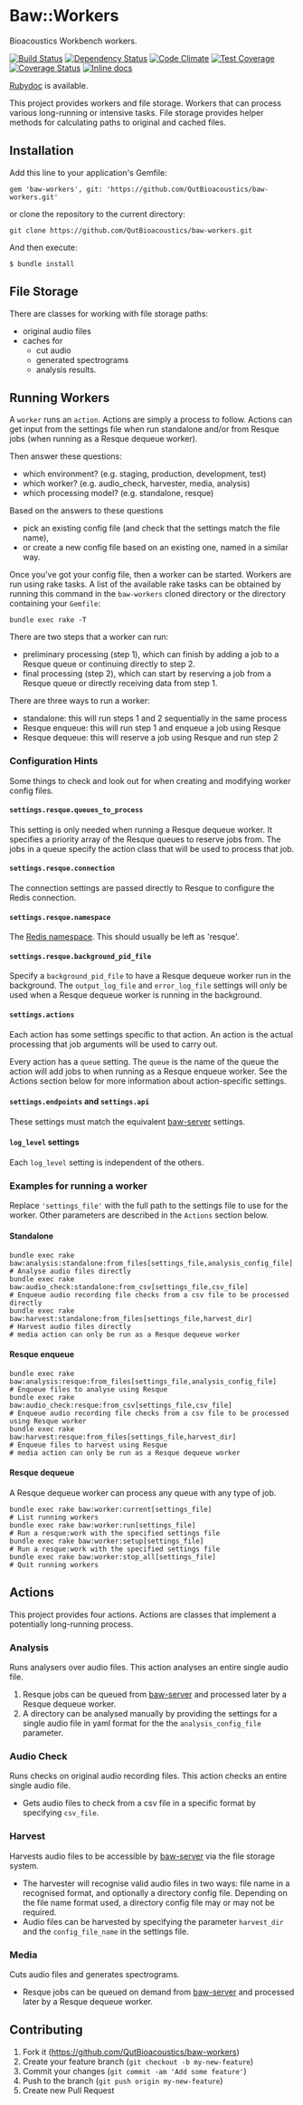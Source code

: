 # Baw::Workers

Bioacoustics Workbench workers.

[![Build Status](https://travis-ci.org/QutBioacoustics/baw-workers.png?branch=master)](https://travis-ci.org/QutBioacoustics/baw-workers)
[![Dependency Status](https://gemnasium.com/QutBioacoustics/baw-workers.png)](https://gemnasium.com/QutBioacoustics/baw-workers)
[![Code Climate](https://codeclimate.com/github/QutBioacoustics/baw-workers.png)](https://codeclimate.com/github/QutBioacoustics/baw-workers)
[![Test Coverage](https://codeclimate.com/github/QutBioacoustics/baw-workers/badges/coverage.svg)](https://codeclimate.com/github/QutBioacoustics/baw-workers)
[![Coverage Status](https://coveralls.io/repos/QutBioacoustics/baw-workers/badge.png)](https://coveralls.io/r/QutBioacoustics/baw-workers)
[![Inline docs](http://inch-ci.org/github/QutBioacoustics/baw-workers.png?branch=master)](http://inch-ci.org/github/QutBioacoustics/baw-workers)

[Rubydoc](http://rubydoc.info/github/QutBioacoustics/baw-workers/frames) is available.

This project provides workers and file storage. Workers that can process various long-running or intensive tasks. File storage provides helper methods for calculating paths to original and cached files.

## Installation

Add this line to your application's Gemfile:

    gem 'baw-workers', git: 'https://github.com/QutBioacoustics/baw-workers.git'

or clone the repository to the current directory:

    git clone https://github.com/QutBioacoustics/baw-workers.git

And then execute:

    $ bundle install

## File Storage

There are classes for working with file storage paths:

 - original audio files
 - caches for 
    - cut audio
    - generated spectrograms
    - analysis results. 

## Running Workers

A `worker` runs an `action`. Actions are simply a process to follow. Actions can get input from the settings file when run standalone and/or from Resque jobs (when running as a Resque dequeue worker).

Then answer these questions:

 - which environment? (e.g. staging, production, development, test)
 - which worker? (e.g. audio_check, harvester, media, analysis)
 - which processing model? (e.g. standalone, resque)

Based on the answers to these questions

 - pick an existing config file (and check that the settings match the file name),
 - or create a new config file based on an existing one, named in a similar way.

Once you've got your config file, then a worker can be started.
Workers are run using rake tasks. A list of the available rake tasks can be obtained 
by running this command in the `baw-workers` cloned directory or the directory containing your `Gemfile`:

    bundle exec rake -T

There are two steps that a worker can run:

 - preliminary processing (step 1), which can finish by adding a job to a Resque queue or continuing directly to step 2.
 - final processing (step 2), which can start by reserving a job from a Resque queue or directly receiving data from step 1.

There are three ways to run a worker:

 - standalone: this will run steps 1 and 2 sequentially in the same process
 - Resque enqueue: this will run step 1 and enqueue a job using Resque
 - Resque dequeue: this will reserve a job using Resque and run step 2

### Configuration Hints

Some things to check and look out for when creating and modifying worker config files.

#### `settings.resque.queues_to_process`

This setting is only needed when running a Resque dequeue worker. 
It specifies a priority array of the Resque queues to reserve jobs from.
The jobs in a queue specify the action class that will be used to process that job.

#### `settings.resque.connection`

The connection settings are passed directly to Resque to configure the Redis connection.

#### `settings.resque.namespace`

The [Redis namespace](https://github.com/resque/resque). This should usually be left as 'resque'.

#### `settings.resque.background_pid_file`

Specify a `background_pid_file` to have a Resque dequeue worker run in the background.
The `output_log_file` and `error_log_file` settings will only be used when a Resque dequeue worker is running in the background.

#### `settings.actions`

Each action has some settings specific to that action.
An action is the actual processing that job arguments will be used to carry out.

Every action has a `queue` setting.
The `queue` is the name of the queue the action will add jobs to when running as a Resque enqueue worker.
See the Actions section below for more information about action-specific settings.

#### `settings.endpoints` and `settings.api`

These settings must match the equivalent [baw-server](https://github.com/QutBioacoustics/baw-server) settings.

#### `log_level` settings

Each `log_level` setting is independent of the others.

### Examples for running a worker


Replace `'settings_file'` with the full path to the settings file to use for the worker.
Other parameters are described in the `Actions` section below.

#### Standalone

    bundle exec rake baw:analysis:standalone:from_files[settings_file,analysis_config_file]  # Analyse audio files directly
    bundle exec rake baw:audio_check:standalone:from_csv[settings_file,csv_file]             # Enqueue audio recording file checks from a csv file to be processed directly
    bundle exec rake baw:harvest:standalone:from_files[settings_file,harvest_dir]            # Harvest audio files directly
    # media action can only be run as a Resque dequeue worker

#### Resque enqueue

    bundle exec rake baw:analysis:resque:from_files[settings_file,analysis_config_file]      # Enqueue files to analyse using Resque
    bundle exec rake baw:audio_check:resque:from_csv[settings_file,csv_file]                 # Enqueue audio recording file checks from a csv file to be processed using Resque worker
    bundle exec rake baw:harvest:resque:from_files[settings_file,harvest_dir]                # Enqueue files to harvest using Resque
    # media action can only be run as a Resque dequeue worker
    
#### Resque dequeue

A Resque dequeue worker can process any queue with any type of job.

    bundle exec rake baw:worker:current[settings_file]                                       # List running workers
    bundle exec rake baw:worker:run[settings_file]                                           # Run a resque:work with the specified settings file
    bundle exec rake baw:worker:setup[settings_file]                                         # Run a resque:work with the specified settings file
    bundle exec rake baw:worker:stop_all[settings_file]                                      # Quit running workers

## Actions

This project provides four actions. Actions are classes that implement a potentially long-running process.

### Analysis

Runs analysers over audio files. This action analyses an entire single audio file.

 1. Resque jobs can be queued from [baw-server](https://github.com/QutBioacoustics/baw-server) and processed later by a Resque dequeue worker.
 1. A directory can be analysed manually by providing the settings for a single audio file in yaml format for the the `analysis_config_file` parameter.

### Audio Check

Runs checks on original audio recording files. This action checks an entire single audio file.

 - Gets audio files to check from a csv file in a specific format by specifying `csv_file`.

### Harvest

Harvests audio files to be accessible by [baw-server](https://github.com/QutBioacoustics/baw-server) via the file storage system. 

 - The harvester will recognise valid audio files in two ways: file name in a recognised format, and optionally a directory config file. Depending on the file name format used, a directory config file may or may not be required.
 - Audio files can be harvested by specifying the parameter `harvest_dir` and the `config_file_name` in the settings file.

### Media

Cuts audio files and generates spectrograms.

 -  Resque jobs can be queued on demand from [baw-server](https://github.com/QutBioacoustics/baw-server)
and processed later by a Resque dequeue worker.

## Contributing

1. Fork it (https://github.com/QutBioacoustics/baw-workers)
2. Create your feature branch (`git checkout -b my-new-feature`)
3. Commit your changes (`git commit -am 'Add some feature'`)
4. Push to the branch (`git push origin my-new-feature`)
5. Create new Pull Request
